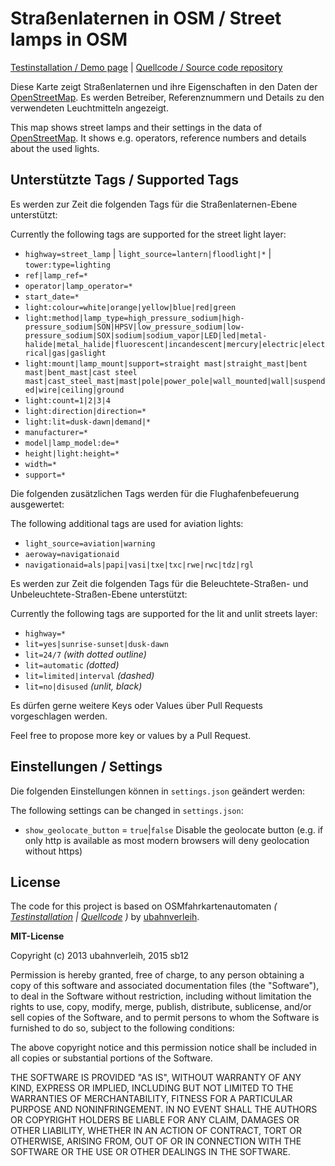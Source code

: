 # Straßenlaternen in OSM / Street lamps in OSM

[Testinstallation / Demo page](https://sb12.github.io/OSMStreetLight/) | [Quellcode / Source code repository](https://github.com/sb12/OSMStreetLight)

Diese Karte zeigt Straßenlaternen und ihre Eigenschaften in den Daten der [OpenStreetMap](http://osm.org). Es werden Betreiber, Referenznummern und Details zu den verwendeten Leuchtmitteln angezeigt.

This map shows street lamps and their settings in the data of [OpenStreetMap](http://osm.org). It shows e.g. operators, reference numbers and details about the used lights.</p>


## Unterstützte Tags / Supported Tags

Es werden zur Zeit die folgenden Tags für die Straßenlaternen-Ebene unterstützt:

Currently the following tags are supported for the street light layer:

* `highway=street_lamp` | `light_source=lantern|floodlight|*` | `tower:type=lighting`
* `ref|lamp_ref=*`
* `operator|lamp_operator=*`
* `start_date=*`
* `light:colour=white|orange|yellow|blue|red|green`
* `light:method|lamp_type=high_pressure_sodium|high-pressure_sodium|SON|HPSV|low_pressure_sodium|low-pressure_sodium|SOX|sodium|sodium_vapor|LED|led|metal-halide|metal_halide|fluorescent|incandescent|mercury|electric|electrical|gas|gaslight`
* `light:mount|lamp_mount|support=straight mast|straight_mast|bent mast|bent_mast|cast steel mast|cast_steel_mast|mast|pole|power_pole|wall_mounted|wall|suspended|wire|ceiling|ground`
* `light:count=1|2|3|4`
* `light:direction|direction=*`
* `light:lit=dusk-dawn|demand|*`
* `manufacturer=*`
* `model|lamp_model:de=*`
* `height|light:height=*`
* `width=*`
* `support=*`

Die folgenden zusätzlichen Tags werden für die Flughafenbefeuerung ausgewertet:

The following additional tags are used for aviation lights:

* `light_source=aviation|warning`
* `aeroway=navigationaid`
* `navigationaid=als|papi|vasi|txe|txc|rwe|rwc|tdz|rgl`

Es werden zur Zeit die folgenden Tags für die Beleuchtete-Straßen- und Unbeleuchtete-Straßen-Ebene unterstützt:

Currently the following tags are supported for the lit and unlit streets layer:

* `highway=*` 
* `lit=yes|sunrise-sunset|dusk-dawn`
* `lit=24/7` _(with dotted outline)_
* `lit=automatic` _(dotted)_
* `lit=limited|interval` _(dashed)_
* `lit=no|disused` _(unlit, black)_


Es dürfen gerne weitere Keys oder Values über Pull Requests vorgeschlagen werden.

Feel free to propose more key or values by a Pull Request.

## Einstellungen / Settings

Die folgenden Einstellungen können in `settings.json` geändert werden:

The following settings can be changed in `settings.json`:

* `show_geolocate_button` = `true`|`false` Disable the geolocate button (e.g. if only http is available as most modern browsers will deny geolocation without https)

## License

The code for this project is based on OSMfahrkartenautomaten *( [Testinstallation](https://ubahnverleih.github.io/OSMfahrkartenautomaten/) | [Quellcode](https://github.com/ubahnverleih/OSMfahrkartenautomaten) )* by [ubahnverleih](https://github.com/ubahnverleih).


**MIT-License**

Copyright (c) 2013 ubahnverleih, 2015 sb12

 Permission is hereby granted, free of charge, to any person obtaining a copy of this software and associated documentation files (the "Software"), to deal in the Software without restriction, including without limitation the rights to use, copy, modify, merge, publish, distribute, sublicense, and/or sell copies of the Software, and to permit persons to whom the Software is furnished to do so, subject to the following conditions:

The above copyright notice and this permission notice shall be included in all copies or substantial portions of the Software.

THE SOFTWARE IS PROVIDED "AS IS", WITHOUT WARRANTY OF ANY KIND, EXPRESS OR IMPLIED, INCLUDING BUT NOT LIMITED TO THE WARRANTIES OF MERCHANTABILITY, FITNESS FOR A PARTICULAR PURPOSE AND NONINFRINGEMENT. IN NO EVENT SHALL THE AUTHORS OR COPYRIGHT HOLDERS BE LIABLE FOR ANY CLAIM, DAMAGES OR OTHER LIABILITY, WHETHER IN AN ACTION OF CONTRACT, TORT OR OTHERWISE, ARISING FROM, OUT OF OR IN CONNECTION WITH THE SOFTWARE OR THE USE OR OTHER DEALINGS IN THE SOFTWARE.
